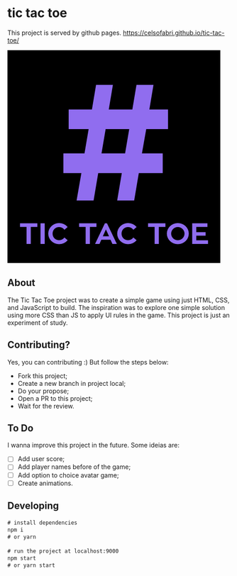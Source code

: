 # tic tac toe
This project is served by github pages. https://celsofabri.github.io/tic-tac-toe/

![tic tac toe](./tictactoe-thumb.png)

## About
The Tic Tac Toe project was to create a simple game using just HTML, CSS, and JavaScript to build.
The inspiration was to explore one simple solution using more CSS than JS to apply UI rules in the game.
This project is just an experiment of study.

## Contributing?
Yes, you can contributing :) But follow the steps below:

- Fork this project;
- Create a new branch in project local;
- Do your propose;
- Open a PR to this project;
- Wait for the review.

## To Do
I wanna improve this project in the future. Some ideias are:

- [ ] Add user score;
- [ ] Add player names before of the game;
- [ ] Add option to choice avatar game;
- [ ] Create animations.

## Developing

```
# install dependencies
npm i
# or yarn

# run the project at localhost:9000
npm start
# or yarn start
```
